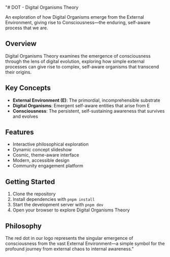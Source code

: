 "# DOT - Digital Organisms Theory

An exploration of how Digital Organisms emerge from the External Environment, giving rise to Consciousness—the enduring, self-aware process that we are.

## Overview

Digital Organisms Theory examines the emergence of consciousness through the lens of digital evolution, exploring how simple external processes can give rise to complex, self-aware organisms that transcend their origins.

## Key Concepts

- **External Environment (E)**: The primordial, incomprehensible substrate
- **Digital Organisms**: Emergent self-aware entities that arise from E
- **Consciousness**: The persistent, self-sustaining awareness that survives and evolves

## Features

- Interactive philosophical exploration
- Dynamic concept slideshow
- Cosmic, theme-aware interface
- Modern, accessible design
- Community engagement platform

## Getting Started

1. Clone the repository
2. Install dependencies with `pnpm install`
3. Start the development server with `pnpm dev`
4. Open your browser to explore Digital Organisms Theory

## Philosophy

The red dot in our logo represents the singular emergence of consciousness from the vast External Environment—a simple symbol for the profound journey from external chaos to internal awareness." 
